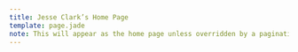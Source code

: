 ```yaml
---
title: Jesse Clark’s Home Page
template: page.jade
note: This will appear as the home page unless overridden by a pagination index.
---
```

